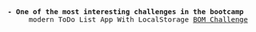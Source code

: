 <pre><b>- One of the most interesting challenges in the bootcamp</b>
     modern ToDo List App With LocalStorage <a href="https://nabil-nasr.github.io/JavaScript-Bootcamp/Videos%20Challenges/CH114/">BOM Challenge</a></pre>
